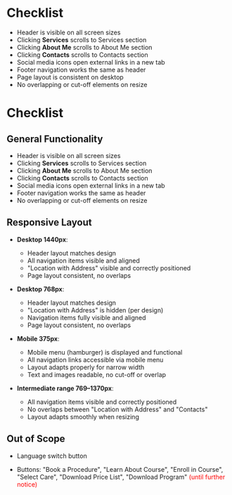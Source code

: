 # Checklist

- Header is visible on all screen sizes
- Clicking **Services** scrolls to Services section
- Clicking **About Me** scrolls to About Me section
- Clicking **Contacts** scrolls to Contacts section
- Social media icons open external links in a new tab
- Footer navigation works the same as header
- Page layout is consistent on desktop
- No overlapping or cut-off elements on resize

# Checklist

## General Functionality
- Header is visible on all screen sizes
- Clicking **Services** scrolls to Services section
- Clicking **About Me** scrolls to About Me section
- Clicking **Contacts** scrolls to Contacts section
- Social media icons open external links in a new tab
- Footer navigation works the same as header
- No overlapping or cut-off elements on resize

## Responsive Layout
- **Desktop 1440px**:  
  - Header layout matches design  
  - All navigation items visible and aligned  
  - "Location with Address" visible and correctly positioned  
  - Page layout consistent, no overlaps  

- **Desktop 768px**:  
  - Header layout matches design  
  - "Location with Address" is hidden (per design)  
  - Navigation items fully visible and aligned  
  - Page layout consistent, no overlaps  

- **Mobile 375px**:  
  - Mobile menu (hamburger) is displayed and functional  
  - All navigation links accessible via mobile menu  
  - Layout adapts properly for narrow width  
  - Text and images readable, no cut-off or overlap  

- **Intermediate range 769–1370px**:  
  - All navigation items visible and correctly positioned  
  - No overlaps between "Location with Address" and "Contacts"  
  - Layout adapts smoothly when resizing  

## Out of Scope

- Language switch button

- Buttons: "Book a Procedure", "Learn About Course", "Enroll in Course", "Select Care", "Download Price List", "Download Program" <span style="color:red">(until further notice)</span>
